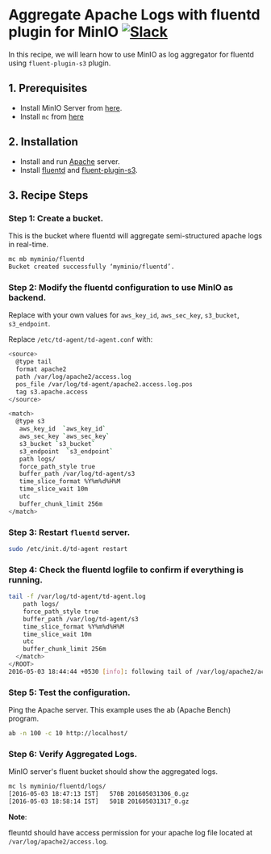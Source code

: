 # Aggregate Apache Logs with fluentd plugin for MinIO [![Slack](https://slack.minio.io/slack?type=svg)](https://slack.minio.io)

In this recipe, we will learn how to use MinIO as log aggregator for fluentd using `fluent-plugin-s3` plugin.

## 1. Prerequisites

* Install MinIO Server from [here](https://docs.minio.io/docs/minio-quickstart-guide).
* Install `mc` from [here](http://docs.minio.io/docs/minio-client-quickstart-guide)

## 2. Installation

* Install and run [Apache](https://httpd.apache.org) server.
* Install [fluentd](http://docs.fluentd.org/articles/install-by-deb) and [fluent-plugin-s3](http://docs.fluentd.org/articles/apache-to-s3#amazon-s3-output).


## 3. Recipe Steps

### Step 1: Create a bucket.

This is the bucket where fluentd will aggregate semi-structured apache logs in real-time.

```sh
mc mb myminio/fluentd
Bucket created successfully ‘myminio/fluentd’.
```

### Step 2: Modify the fluentd configuration to use MinIO as backend.
Replace with your own values for `aws_key_id`, `aws_sec_key`, `s3_bucket`,  `s3_endpoint`.

Replace `/etc/td-agent/td-agent.conf` with:

```sh
<source>
  @type tail
  format apache2
  path /var/log/apache2/access.log
  pos_file /var/log/td-agent/apache2.access.log.pos
  tag s3.apache.access
</source>

<match>
  @type s3
   aws_key_id  `aws_key_id`
   aws_sec_key `aws_sec_key`
   s3_bucket `s3_bucket`
   s3_endpoint  `s3_endpoint`
   path logs/
   force_path_style true
   buffer_path /var/log/td-agent/s3
   time_slice_format %Y%m%d%H%M
   time_slice_wait 10m
   utc
   buffer_chunk_limit 256m
</match>
```

### Step 3: Restart `fluentd` server.  

```sh
sudo /etc/init.d/td-agent restart
```

### Step 4: Check the fluentd logfile to confirm if everything is running.


```sh
tail -f /var/log/td-agent/td-agent.log
    path logs/
    force_path_style true
    buffer_path /var/log/td-agent/s3
    time_slice_format %Y%m%d%H%M
    time_slice_wait 10m
    utc
    buffer_chunk_limit 256m
  </match>
</ROOT>
2016-05-03 18:44:44 +0530 [info]: following tail of /var/log/apache2/access.log
```

### Step 5: Test the configuration.

Ping the Apache server. This example uses the ab (Apache Bench) program.


```sh
ab -n 100 -c 10 http://localhost/
```

### Step 6: Verify Aggregated Logs.

MinIO server's fluent bucket should show the aggregated logs.

```sh
mc ls myminio/fluentd/logs/
[2016-05-03 18:47:13 IST]   570B 201605031306_0.gz
[2016-05-03 18:58:14 IST]   501B 201605031317_0.gz
```

**Note**:

 fleuntd should have access permission for your apache log file located at `/var/log/apache2/access.log`.
